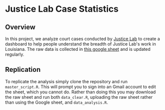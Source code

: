 # Justice Lab Case Statistics

## Overview
In this project, we analyze court cases conducted by [Justice Lab](https://www.aclujusticelab.org/cases/) to create a dashboard to help people understand the breadth of Justice Lab's work in Louisiana. The raw data is collected in [this google sheet](https://docs.google.com/spreadsheets/d/e/2PACX-1vRL9lA_QjTdNAp-X6aoDFF0p9WUPd72VzvW48AHAxYHDrEkTsjuaR9sMoF3bWd4SDtHRIDPnWx1Wk9y/pub?gid=585513752&single=true&output=csv) and is updated regularly.

## Replication
To replicate the analysis simply clone the repository and run `master_script.R`. This will prompt you to sign into an Gmail account to edit the sheet, which you cannot do. Rather than doing this you may download the raw sheet and run both `data_clear.R`, uploading the raw sheet rather than using the Google sheet, and `data_analysis.R`. 
